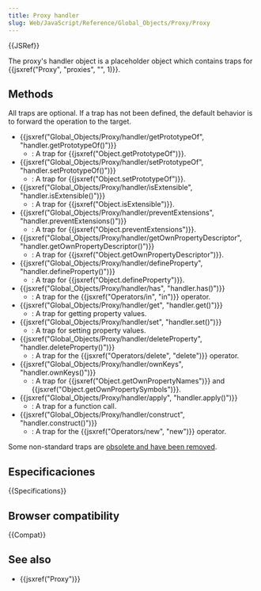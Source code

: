 ```yaml
---
title: Proxy handler
slug: Web/JavaScript/Reference/Global_Objects/Proxy/Proxy
---
```


{{JSRef}}

The proxy's handler object is a placeholder object which contains traps for {{jsxref("Proxy", "proxies", "", 1)}}.

## Methods

All traps are optional. If a trap has not been defined, the default behavior is to forward the operation to the target.

- {{jsxref("Global_Objects/Proxy/handler/getPrototypeOf", "handler.getPrototypeOf()")}}
  - : A trap for {{jsxref("Object.getPrototypeOf")}}.
- {{jsxref("Global_Objects/Proxy/handler/setPrototypeOf", "handler.setPrototypeOf()")}}
  - : A trap for {{jsxref("Object.setPrototypeOf")}}.
- {{jsxref("Global_Objects/Proxy/handler/isExtensible", "handler.isExtensible()")}}
  - : A trap for {{jsxref("Object.isExtensible")}}.
- {{jsxref("Global_Objects/Proxy/handler/preventExtensions", "handler.preventExtensions()")}}
  - : A trap for {{jsxref("Object.preventExtensions")}}.
- {{jsxref("Global_Objects/Proxy/handler/getOwnPropertyDescriptor", "handler.getOwnPropertyDescriptor()")}}
  - : A trap for {{jsxref("Object.getOwnPropertyDescriptor")}}.
- {{jsxref("Global_Objects/Proxy/handler/defineProperty", "handler.defineProperty()")}}
  - : A trap for {{jsxref("Object.defineProperty")}}.
- {{jsxref("Global_Objects/Proxy/handler/has", "handler.has()")}}
  - : A trap for the {{jsxref("Operators/in", "in")}} operator.
- {{jsxref("Global_Objects/Proxy/handler/get", "handler.get()")}}
  - : A trap for getting property values.
- {{jsxref("Global_Objects/Proxy/handler/set", "handler.set()")}}
  - : A trap for setting property values.
- {{jsxref("Global_Objects/Proxy/handler/deleteProperty", "handler.deleteProperty()")}}
  - : A trap for the {{jsxref("Operators/delete", "delete")}} operator.
- {{jsxref("Global_Objects/Proxy/handler/ownKeys", "handler.ownKeys()")}}
  - : A trap for {{jsxref("Object.getOwnPropertyNames")}} and {{jsxref("Object.getOwnPropertySymbols")}}.
- {{jsxref("Global_Objects/Proxy/handler/apply", "handler.apply()")}}
  - : A trap for a function call.
- {{jsxref("Global_Objects/Proxy/handler/construct", "handler.construct()")}}
  - : A trap for the {{jsxref("Operators/new", "new")}} operator.

Some non-standard traps are [obsolete and have been removed](/es/docs/Web/JavaScript/Reference/Deprecated_and_obsolete_features#Proxy).

## Especificaciones

{{Specifications}}

## Browser compatibility

{{Compat}}

## See also

- {{jsxref("Proxy")}}
